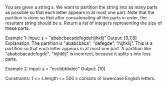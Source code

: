 You are given a string s. We want to partition the string into as many parts as possible so that each letter appears in at most one part.
Note that the partition is done so that after concatenating all the parts in order, the resultant string should be s.
Return a list of integers representing the size of these parts.

Example 1:
Input: s = "ababcbacadefegdehijhklij"
Output: [9,7,8]
Explanation:
The partition is "ababcbaca", "defegde", "hijhklij".
This is a partition so that each letter appears in at most one part.
A partition like "ababcbacadefegde", "hijhklij" is incorrect, because it splits s into less parts.

Example 2:
Input: s = "eccbbbbdec"
Output: [10]

Constraints:
1 <= s.length <= 500
s consists of lowercase English letters.

